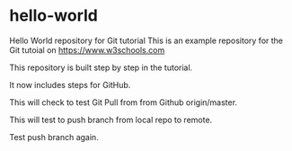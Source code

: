 # hello-world
Hello World repository for Git tutorial
This is an example repository for the Git tutoial on https://www.w3schools.com

This repository is built step by step in the tutorial.

It now includes steps for GitHub.

This will check to test Git Pull from from Github origin/master.

This will test to push branch from local repo to remote.

Test push branch again.